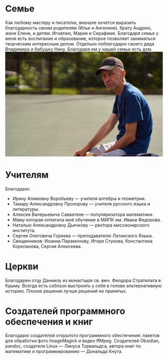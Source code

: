 # Семье
Как любому мастеру и писателю, вначале хочется выразить благодарность своим родителям (Илье и Ангелине), брату Андрею, жене Елене, и детям: Игнатию, Марии и Серафиме. Благодаря семье у меня есть воспитание и образование, которое позволяет заниматься творческим интересным делом. Отдельно поблагодарю своего деда Владимира и бабушку Нину. Благодаря им у нашей семьи есть дом.
![Фото отца|100px](father.jpg)

# Учителям
Благодарю:
- Ирину Алимовну Воробьеву — учителя алгебры и геометрии. 
- Тамару Александровну Прохорову —  учителя русского языка и литературы. 
- Алексея Валерьевича Савватеев — популяризатора математики. 
- Маму которая оплатила моё обучение в МИПК им. Ивана Федорова. 
- Наталью Александровну Дьячкову — ректора миссионерского института. 
- Сергея Олеговича Горяева — преподавателю Латинского Языка.
- Священников: Иоанна Парамонову, Игоря Стукова, Константина Корепанова, Сергия Алексеева.

# Церкви
Благодарен отцу Даниилу из монастыря св. вмч. Феодора Стратилата в Крыму. Всегда есть соблазн выстроить у себя в голове альтернативную историю. Плохие решения лучше решений не принятых.

# Создателей программного обеспечения и книг
Благодарю создателей открытого программного обеспечения: пакетов для обработки фото ImageMagick и видео ffMpeg. Создателей Obsidian, pandoc, создателя Linux — Линуса Торвальдса, автора книг по математике и программированию — Дональда Кнута.
